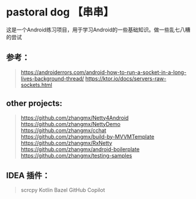 # pastoral dog 【串串】

这是一个Android练习项目，用于学习Android的一些基础知识。做一些乱七八糟的尝试

## 参考：

> https://androiderrors.com/android-how-to-run-a-socket-in-a-long-lives-background-thread/
> https://ktor.io/docs/servers-raw-sockets.html

## other projects:

> https://github.com/zhangmx/Netty4Android
> https://github.com/zhangmx/NettyDemo
> https://github.com/zhangmx/cchat
> https://github.com/zhangmx/build-by-MVVMTemplate
> https://github.com/zhangmx/RxNetty
> https://github.com/zhangmx/android-boilerplate
> https://github.com/zhangmx/testing-samples

## IDEA 插件：

> scrcpy
> Kotlin
> Bazel
> GitHub Copilot